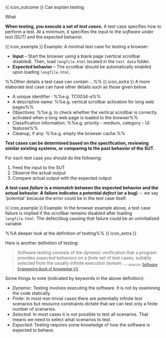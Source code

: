 <span id="prereqs"></span>

<span id="outcomes">{{ icon_outcome }} Can explain testing</span>

<span id="title">What</span>

<div id="body">

<box type="definition" seamless>
<include src="../../../common/definitions.md#def-testing" trim />
</box>

<pic eager src="{{baseUrl}}/testing/introduction/what/images/diagram.png" height="220" />
<p/>

**When testing, you execute a set of _test cases_.** A test case specifies how to perform a test. At a minimum, it specifies the input to the _software under test (SUT)_ and the expected behavior.

<box>

{{ icon_example }} Example: A minimal test case for testing a browser:

* **Input** – Start the browser using a blank page (vertical scrollbar disabled). Then, load `longfile.html` located in the `test data` folder.
* **Expected behavior** – The scrollbar should be automatically enabled upon loading `longfile.html`.

</box>

<panel type="seamless" class="non-printable">
<span slot="header" class="card-title"><md>%%Other details a test case can contain ...%% {{ icon_extra }}</md></span>
A more elaborate test case can have other details such as those given below.

* A unique identifier : %%e.g. TC0034-a%%
* A descriptive name: %%e.g. vertical scrollbar activation for long web pages%%
* Objectives: %%e.g. to check whether the vertical scrollbar is correctly activated when a long web page is loaded to the browser%%
* Classification information: %%e.g. priority - medium, category - UI features%%
* Cleanup, if any: %%e.g. empty the browser cache.%%

</panel><p/>

**Test cases can be determined based on the specification, reviewing similar existing systems, or comparing to the past behavior of the SUT.**

For each test case you should do the following:

1. Feed the input to the SUT
2. Observe the actual output
3. Compare actual output with the expected output

**A test case _failure_ is a mismatch between the expected behavior and the actual behavior. A failure indicates a potential _defect_ (or a bug)** -- we say 'potential' because the error could be in the test case itself.

<box>

{{ icon_example }} Example: In the browser example above, a test case failure is implied if the scrollbar remains disabled after loading `longfile.html`. The defect/bug causing that failure could be an uninitialized variable.

</box>

<panel type="seamless" class="non-printable">
<span slot="header" class="card-title"><md>%%A deeper look at the definition of testing%% {{ icon_extra }}</md></span>

Here is another definition of testing:

> Software testing consists of the _dynamic_ verification that a program provides _expected_ behaviors on a _finite_ set of test cases, suitably _selected_ from the usually infinite execution domain. <sub>-– source: [Software Engineering Book of Knowledge V3](https://www.computer.org/web/swebok/v3)</sub>

Some things to note (indicated by keywords in the above definition):

* _Dynamic_: Testing involves executing the software. It is not by examining the code statically.
* _Finite_: In most non-trivial cases there are potentially infinite test scenarios but resource constraints dictate that we can test only a finite number of scenarios.
* _Selected_: In most cases it is not possible to test all scenarios. That means we need to select what scenarios to test.
* _Expected_: Testing requires some knowledge of how the software is expected to behave.

</panel><p/>

</div>

<div id="extras">
</div>
